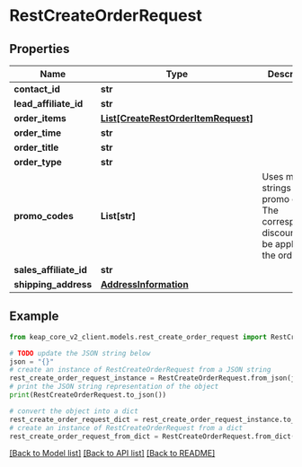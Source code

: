 # RestCreateOrderRequest


## Properties

Name | Type | Description | Notes
------------ | ------------- | ------------- | -------------
**contact_id** | **str** |  | 
**lead_affiliate_id** | **str** |  | [optional] 
**order_items** | [**List[CreateRestOrderItemRequest]**](CreateRestOrderItemRequest.md) |  | 
**order_time** | **str** |  | 
**order_title** | **str** |  | 
**order_type** | **str** |  | 
**promo_codes** | **List[str]** | Uses multiple strings as promo codes. The corresponding discount will be applied to the order. | [optional] 
**sales_affiliate_id** | **str** |  | [optional] 
**shipping_address** | [**AddressInformation**](AddressInformation.md) |  | [optional] 

## Example

```python
from keap_core_v2_client.models.rest_create_order_request import RestCreateOrderRequest

# TODO update the JSON string below
json = "{}"
# create an instance of RestCreateOrderRequest from a JSON string
rest_create_order_request_instance = RestCreateOrderRequest.from_json(json)
# print the JSON string representation of the object
print(RestCreateOrderRequest.to_json())

# convert the object into a dict
rest_create_order_request_dict = rest_create_order_request_instance.to_dict()
# create an instance of RestCreateOrderRequest from a dict
rest_create_order_request_from_dict = RestCreateOrderRequest.from_dict(rest_create_order_request_dict)
```
[[Back to Model list]](../README.md#documentation-for-models) [[Back to API list]](../README.md#documentation-for-api-endpoints) [[Back to README]](../README.md)



